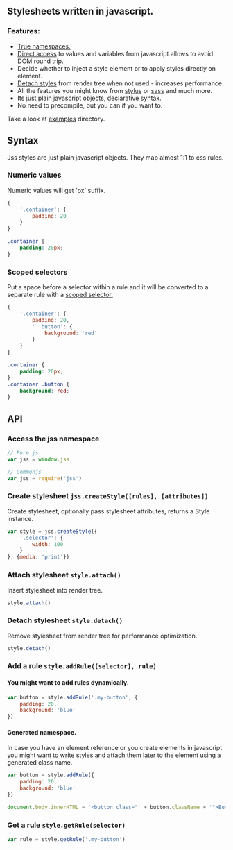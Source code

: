 ## Stylesheets written in javascript.

### Features:

- [True namespaces.](./examples/namespace)
- [Direct access](./examples/commonjs) to values and variables from javascript allows to avoid DOM round trip.
- Decide whether to inject a style element or to apply styles directly on element.
- [Detach styles](./examples/simple) from render tree when not used - increases performance.
- All the features you might know from [stylus](http://learnboost.github.io/stylus/) or [sass](http://sass-lang.com/) and much more.
- Its just plain javascript objects, declarative syntax.
- No need to precompile, but you can if you want to.

Take a look at [examples](http://kof.github.io/jss/examples/index.html) directory.

## Syntax

Jss styles are just plain javascript objects. They map almost 1:1 to css rules.

### Numeric values

Numeric values will get 'px' suffix.


```javascript
{
    '.container': {
        padding: 20
    }
}
```
```css
.container {
    padding: 20px;
}
```

### Scoped selectors

Put a space before a selector within a rule and it will be converted to a separate rule with a [scoped selector.](http://kof.github.io/jss/examples/scoped/index.html)


```javascript
{
    '.container': {
        padding: 20,
        ' .button': {
            background: 'red'
        }
    }
}
```
```css
.container {
    padding: 20px;
}
.container .button {
    background: red;
}
```

## API

### Access the jss namespace

```javascript
// Pure js
var jss = window.jss

// Commonjs
var jss = require('jss')
```

### Create stylesheet `jss.createStyle([rules], [attributes])`

Create stylesheet, optionally pass stylesheet attributes, returns a Style instance.

```javascript
var style = jss.createStyle({
    '.selector': {
        width: 100
    }
}, {media: 'print'})
```

### Attach stylesheet `style.attach()`

Insert stylesheet into render tree.

```javascript
style.attach()
```

### Detach stylesheet `style.detach()`

Remove stylesheet from render tree for performance optimization.

```javascript
style.detach()
```

### Add a rule `style.addRule([selector], rule)`

#### You might want to add rules dynamically.

```javascript
var button = style.addRule('.my-button', {
    padding: 20,
    background: 'blue'
})
```
#### Generated namespace.

In case you have an element reference or you create elements in javascript you might want to write styles and attach them later to the element using a generated class name.

```javascript
var button = style.addRule({
    padding: 20,
    background: 'blue'
})

document.body.innerHTML = '<button class="' + button.className + '">Button</button>'
```

### Get a rule `style.getRule(selector)`

```javascript
var rule = style.getRule('.my-button')
```
